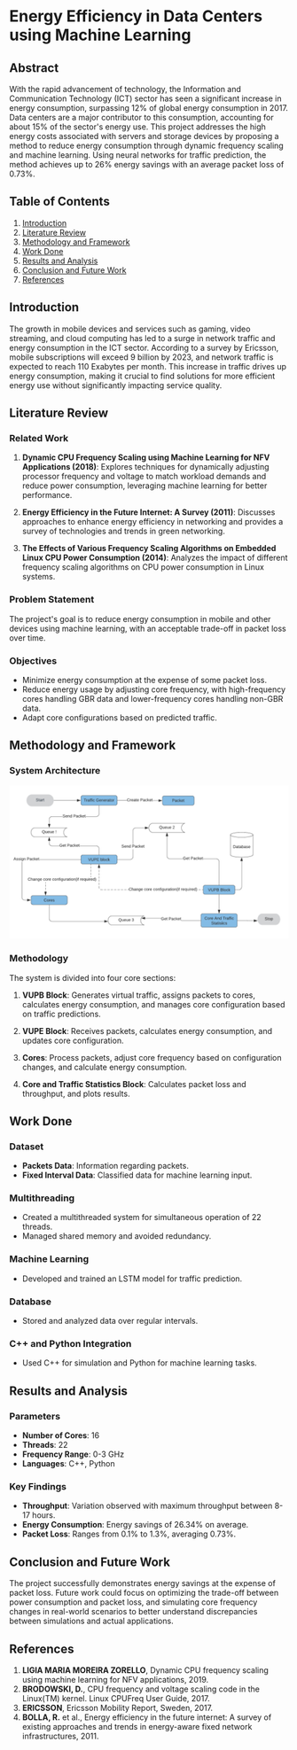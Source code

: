 # Energy Efficiency in Data Centers using Machine Learning

## Abstract

With the rapid advancement of technology, the Information and Communication Technology (ICT) sector has seen a significant increase in energy consumption, surpassing 12% of global energy consumption in 2017. Data centers are a major contributor to this consumption, accounting for about 15% of the sector's energy use. This project addresses the high energy costs associated with servers and storage devices by proposing a method to reduce energy consumption through dynamic frequency scaling and machine learning. Using neural networks for traffic prediction, the method achieves up to 26% energy savings with an average packet loss of 0.73%.

## Table of Contents

1. [Introduction](#introduction)
2. [Literature Review](#literature-review)
3. [Methodology and Framework](#methodology-and-framework)
4. [Work Done](#work-done)
5. [Results and Analysis](#results-and-analysis)
6. [Conclusion and Future Work](#conclusion-and-future-work)
7. [References](#references)

## Introduction

The growth in mobile devices and services such as gaming, video streaming, and cloud computing has led to a surge in network traffic and energy consumption in the ICT sector. According to a survey by Ericsson, mobile subscriptions will exceed 9 billion by 2023, and network traffic is expected to reach 110 Exabytes per month. This increase in traffic drives up energy consumption, making it crucial to find solutions for more efficient energy use without significantly impacting service quality.


## Literature Review

### Related Work

1. **Dynamic CPU Frequency Scaling using Machine Learning for NFV Applications (2018)**: Explores techniques for dynamically adjusting processor frequency and voltage to match workload demands and reduce power consumption, leveraging machine learning for better performance.
   
2. **Energy Efficiency in the Future Internet: A Survey (2011)**: Discusses approaches to enhance energy efficiency in networking and provides a survey of technologies and trends in green networking.

3. **The Effects of Various Frequency Scaling Algorithms on Embedded Linux CPU Power Consumption (2014)**: Analyzes the impact of different frequency scaling algorithms on CPU power consumption in Linux systems.

### Problem Statement

The project's goal is to reduce energy consumption in mobile and other devices using machine learning, with an acceptable trade-off in packet loss over time.

### Objectives

- Minimize energy consumption at the expense of some packet loss.
- Reduce energy usage by adjusting core frequency, with high-frequency cores handling GBR data and lower-frequency cores handling non-GBR data.
- Adapt core configurations based on predicted traffic.

## Methodology and Framework

### System Architecture

![System Workflow](./Design/SystemDesign.png)

### Methodology

The system is divided into four core sections:

1. **VUPB Block**: Generates virtual traffic, assigns packets to cores, calculates energy consumption, and manages core configuration based on traffic predictions.
   
2. **VUPE Block**: Receives packets, calculates energy consumption, and updates core configuration.

3. **Cores**: Process packets, adjust core frequency based on configuration changes, and calculate energy consumption.

4. **Core and Traffic Statistics Block**: Calculates packet loss and throughput, and plots results.

## Work Done

### Dataset

- **Packets Data**: Information regarding packets.
- **Fixed Interval Data**: Classified data for machine learning input.

### Multithreading

- Created a multithreaded system for simultaneous operation of 22 threads.
- Managed shared memory and avoided redundancy.

### Machine Learning

- Developed and trained an LSTM model for traffic prediction.

### Database

- Stored and analyzed data over regular intervals.

### C++ and Python Integration

- Used C++ for simulation and Python for machine learning tasks.

## Results and Analysis

### Parameters

- **Number of Cores**: 16
- **Threads**: 22
- **Frequency Range**: 0-3 GHz
- **Languages**: C++, Python

### Key Findings

- **Throughput**: Variation observed with maximum throughput between 8-17 hours.
- **Energy Consumption**: Energy savings of 26.34% on average.
- **Packet Loss**: Ranges from 0.1% to 1.3%, averaging 0.73%.

## Conclusion and Future Work

The project successfully demonstrates energy savings at the expense of packet loss. Future work could focus on optimizing the trade-off between power consumption and packet loss, and simulating core frequency changes in real-world scenarios to better understand discrepancies between simulations and actual applications.

## References

1. **LIGIA MARIA MOREIRA ZORELLO**, Dynamic CPU frequency scaling using machine learning for NFV applications, 2019.
2. **BRODOWSKI, D.**, CPU frequency and voltage scaling code in the Linux(TM) kernel. Linux CPUFreq User Guide, 2017.
3. **ERICSSON**, Ericsson Mobility Report, Sweden, 2017.
4. **BOLLA, R.** et al., Energy efficiency in the future internet: A survey of existing approaches and trends in energy-aware fixed network infrastructures, 2011.
